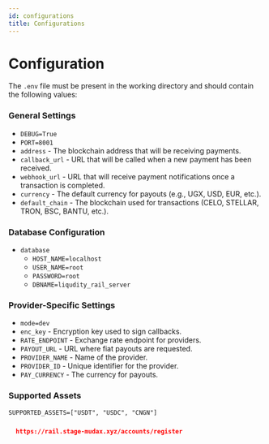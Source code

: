 ```yaml
---
id: configurations
title: Configurations
---
```


# Configuration

The `.env` file must be present in the working directory and should contain the following values:

### General Settings

- `DEBUG=True`
- `PORT=8001`
- `address` - The blockchain address that will be receiving payments.
- `callback_url` - URL that will be called when a new payment has been received.
- `webhook_url` - URL that will receive payment notifications once a transaction is completed.
- `currency` - The default currency for payouts (e.g., UGX, USD, EUR, etc.).
- `default_chain` - The blockchain used for transactions (CELO, STELLAR, TRON, BSC, BANTU, etc.).


### Database Configuration
- `database`
   - `HOST_NAME=localhost`
   - `USER_NAME=root`
   - `PASSWORD=root`
   - `DBNAME=liqudity_rail_server`

### Provider-Specific Settings
- `mode=dev`
- `enc_key` - Encryption key used to sign callbacks.
- `RATE_ENDPOINT` - Exchange rate endpoint for providers.
- `PAYOUT_URL` - URL where fiat payouts are requested.
- `PROVIDER_NAME` - Name of the provider.
- `PROVIDER_ID` - Unique identifier for the provider.
- `PAY_CURRENCY` - The currency for payouts.

### Supported Assets
`SUPPORTED_ASSETS=["USDT", "USDC", "CNGN"]`


### 
```json
  https://rail.stage-mudax.xyz/accounts/register
```